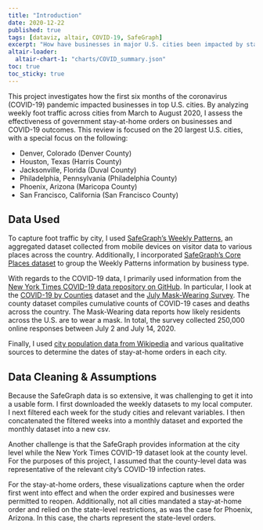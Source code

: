 ```yaml
---
title: "Introduction"
date: 2020-12-22
published: true
tags: [dataviz, altair, COVID-19, SafeGraph]
excerpt: "How have businesses in major U.S. cities been impacted by stay-at-home orders and a reduction in foot traffic during the COVID-19 pandemic?"
altair-loader:
  altair-chart-1: "charts/COVID_summary.json"
toc: true
toc_sticky: true
---
```


This project investigates how the first six months of the coronavirus (COVID-19) pandemic impacted businesses in top U.S. cities. By analyzing weekly foot traffic across cities from March to August 2020, I assess the effectiveness of government stay-at-home orders on businesses and COVID-19 outcomes. This review is focused on the 20 largest U.S. cities, with a special focus on the following:

*	Denver, Colorado (Denver County)
*	Houston, Texas (Harris County)
*	Jacksonville, Florida (Duval County)
*	Philadelphia, Pennsylvania (Philadelphia County)
*	Phoenix, Arizona (Maricopa County)
*	San Francisco, California (San Francisco County)

## Data Used

To capture foot traffic by city, I used [SafeGraph’s Weekly Patterns](https://docs.safegraph.com/docs/weekly-patterns), an aggregated dataset collected from mobile devices on visitor data to various places across the country. Additionally, I incorporated [SafeGraph’s Core Places dataset](https://docs.safegraph.com/docs#section-core-places) to group the Weekly Patterns information by business type.

With regards to the COVID-19 data, I primarily used information from the [New York Times COVID-19 data repository on GitHub](https://github.com/nytimes/covid-19-data). In particular, I look at the [COVID-19 by Counties](https://github.com/nytimes/covid-19-data/blob/master/us-counties.csv) dataset and the [July Mask-Wearing Survey](https://github.com/nytimes/covid-19-data/tree/master/mask-use). The county dataset compiles cumulative counts of COVID-19 cases and deaths across the country. The Mask-Wearing data reports how likely residents across the U.S. are to wear a mask. In total, the survey collected 250,000 online responses between July 2 and July 14, 2020. 

Finally, I used [city population data from Wikipedia](https://en.wikipedia.org/wiki/List_of_United_States_cities_by_population) and various qualitative sources to determine the dates of stay-at-home orders in each city.

## Data Cleaning & Assumptions

Because the SafeGraph data is so extensive, it was challenging to get it into a usable form. I first downloaded the weekly datasets to my local computer. I next filtered each week for the study cities and relevant variables. I then concatenated the filtered weeks into a monthly dataset and exported the monthly dataset into a new csv. 

Another challenge is that the SafeGraph provides information at the city level while the New York Times COVID-19 dataset look at the county level. For the purposes of this project, I assumed that the county-level data was representative of the relevant city’s COVID-19 infection rates.

For the stay-at-home orders, these visualizations capture when the order first went into effect and when the order expired and businesses were permitted to reopen. Additionally, not all cities mandated a stay-at-home order and relied on the state-level restrictions, as was the case for Phoenix, Arizona. In this case, the charts represent the state-level orders.

<div id="altair-chart-1"></div>
